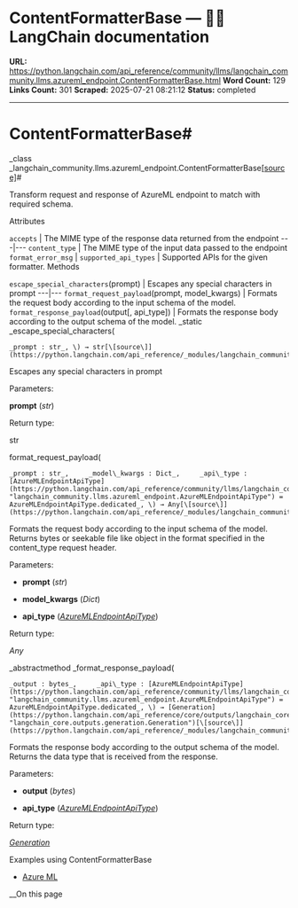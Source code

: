 # ContentFormatterBase — 🦜🔗 LangChain  documentation

**URL:** https://python.langchain.com/api_reference/community/llms/langchain_community.llms.azureml_endpoint.ContentFormatterBase.html
**Word Count:** 129
**Links Count:** 301
**Scraped:** 2025-07-21 08:21:12
**Status:** completed

---

# ContentFormatterBase\#

_class _langchain\_community.llms.azureml\_endpoint.ContentFormatterBase[\[source\]](https://python.langchain.com/api_reference/_modules/langchain_community/llms/azureml_endpoint.html#ContentFormatterBase)\#     

Transform request and response of AzureML endpoint to match with required schema.

Attributes

`accepts` | The MIME type of the response data returned from the endpoint   ---|---   `content_type` | The MIME type of the input data passed to the endpoint   `format_error_msg` |    `supported_api_types` | Supported APIs for the given formatter.      Methods

`escape_special_characters`\(prompt\) | Escapes any special characters in prompt   ---|---   `format_request_payload`\(prompt, model\_kwargs\) | Formats the request body according to the input schema of the model.   `format_response_payload`\(output\[, api\_type\]\) | Formats the response body according to the output schema of the model.      _static _escape\_special\_characters\(

    _prompt : str_, \) → str[\[source\]](https://python.langchain.com/api_reference/_modules/langchain_community/llms/azureml_endpoint.html#ContentFormatterBase.escape_special_characters)\#     

Escapes any special characters in prompt

Parameters:     

**prompt** \(_str_\)

Return type:     

str

format\_request\_payload\(

    _prompt : str_,     _model\_kwargs : Dict_,     _api\_type : [AzureMLEndpointApiType](https://python.langchain.com/api_reference/community/llms/langchain_community.llms.azureml_endpoint.AzureMLEndpointApiType.html#langchain_community.llms.azureml_endpoint.AzureMLEndpointApiType "langchain_community.llms.azureml_endpoint.AzureMLEndpointApiType") = AzureMLEndpointApiType.dedicated_, \) → Any[\[source\]](https://python.langchain.com/api_reference/_modules/langchain_community/llms/azureml_endpoint.html#ContentFormatterBase.format_request_payload)\#     

Formats the request body according to the input schema of the model. Returns bytes or seekable file like object in the format specified in the content\_type request header.

Parameters:     

  * **prompt** \(_str_\)

  * **model\_kwargs** \(_Dict_\)

  * **api\_type** \([_AzureMLEndpointApiType_](https://python.langchain.com/api_reference/community/llms/langchain_community.llms.azureml_endpoint.AzureMLEndpointApiType.html#langchain_community.llms.azureml_endpoint.AzureMLEndpointApiType "langchain_community.llms.azureml_endpoint.AzureMLEndpointApiType")\)

Return type:     

_Any_

_abstractmethod _format\_response\_payload\(

    _output : bytes_,     _api\_type : [AzureMLEndpointApiType](https://python.langchain.com/api_reference/community/llms/langchain_community.llms.azureml_endpoint.AzureMLEndpointApiType.html#langchain_community.llms.azureml_endpoint.AzureMLEndpointApiType "langchain_community.llms.azureml_endpoint.AzureMLEndpointApiType") = AzureMLEndpointApiType.dedicated_, \) → [Generation](https://python.langchain.com/api_reference/core/outputs/langchain_core.outputs.generation.Generation.html#langchain_core.outputs.generation.Generation "langchain_core.outputs.generation.Generation")[\[source\]](https://python.langchain.com/api_reference/_modules/langchain_community/llms/azureml_endpoint.html#ContentFormatterBase.format_response_payload)\#     

Formats the response body according to the output schema of the model. Returns the data type that is received from the response.

Parameters:     

  * **output** \(_bytes_\)

  * **api\_type** \([_AzureMLEndpointApiType_](https://python.langchain.com/api_reference/community/llms/langchain_community.llms.azureml_endpoint.AzureMLEndpointApiType.html#langchain_community.llms.azureml_endpoint.AzureMLEndpointApiType "langchain_community.llms.azureml_endpoint.AzureMLEndpointApiType")\)

Return type:     

[_Generation_](https://python.langchain.com/api_reference/core/outputs/langchain_core.outputs.generation.Generation.html#langchain_core.outputs.generation.Generation "langchain_core.outputs.generation.Generation")

Examples using ContentFormatterBase

  * [Azure ML](https://python.langchain.com/docs/integrations/llms/azure_ml/)

__On this page